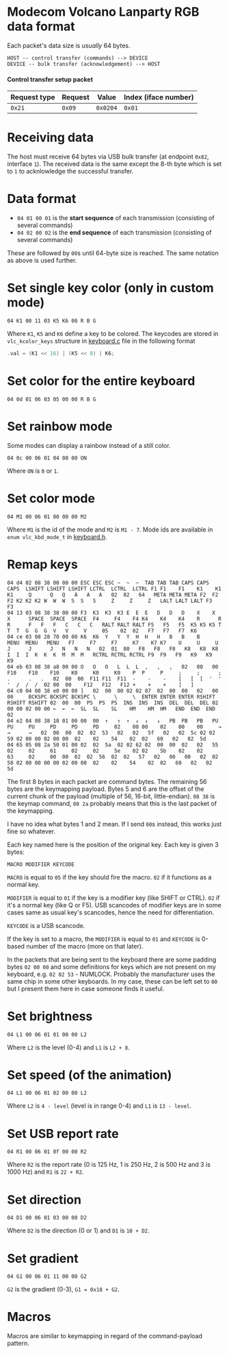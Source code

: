 # Modecom Volcano Lanparty RGB data format

Each packet's data size is *usually* 64 bytes.

```
HOST -- control transfer (commands) --> DEVICE
DEVICE -- bulk transfer (acknowledgement) --> HOST
```

#### Control transfer setup packet

| Request type | Request | Value    | Index (iface number) |
|--------------|---------|----------|----------------------|
| `0x21`       | `0x09`  | `0x0204` | `0x01`               |

# Receiving data

The host must receive 64 bytes via USB bulk transfer (at endpoint `0x82`, interface `1`).
The received data is the same except the 8-th byte which is set to `1` to
acknlowledge the successful transfer.

# Data format

* `04 01 00 01` is the **start sequence** of each transmission (consisting of several commands)
* `04 02 00 02` is the **end sequence** of each transmission (consisting of several commands)

These are followed by `00`s until 64-byte size is reached. The same notation
as above is used further.


# Set single key color (only in custom mode)

```
04 K1 00 11 03 K5 K6 00 R B G
```

Where `K1`, `K5` and `K6` define a key to be colored.
The keycodes are stored in `vlc_kcolor_keys` structure in
[keyboard.c](../src/keyboard.c) file in the following format

```c
.val = (K1 << 16) | (K5 << 8) | K6;
```

# Set color for the entire keyboard

```
04 0d 01 06 03 05 00 00 R B G
```

# Set rainbow mode

Some modes can display a rainbow instead of a still color.

```
04 0c 00 06 01 04 00 00 ON
```

Where `ON` is `0` or `1`.

# Set color mode

```
04 M1 00 06 01 00 00 00 M2
```

Where `M1` is the id of the mode and `M2` is `M1 - 7`.
Mode ids are available in `enum vlc_kbd_mode_t` in [keyboard.h](../src/keyboard.h).

# Remap keys

```
04 d4 02 08 38 00 00 00 ESC ESC ESC ~  ~  ~  TAB TAB TAB CAPS CAPS CAPS  LSHIFT LSHIFT LSHIFT LCTRL  LCTRL  LCTRL F1 F1    F1    K1    K1     K1     Q      Q   Q   A   A   A   02  02   64   META META META F2  F2 F2 K2 K2 K2 W  W  W  S  S   S     Z     Z     Z   LALT LALT LALT F3  F3
04 13 03 08 38 38 00 00 F3  K3  K3  K3 E  E  E   D   D   D    X    X     X      SPACE  SPACE  SPACE  F4     F4    F4 K4    K4    K4    R      R      R      F   F   F   C   C   C   RALT RALT RALT F5   F5   F5  K5 K5 K5 T  T  T  G  G  G  V   V     V     05    02  02   F7   F7   F7  K6
04 ce 03 08 28 70 00 00 K6  K6  Y   Y  Y  H  H   H   B   B    B    MENU  MENU   MENU   F7     F7     F7     K7    K7 K7    U     U     U      J      J      J   N   N   N   02  01  80   F8   F8   F8   K8   K8  K8 I  I  I  K  K  K  M  M  M   RCTRL RCTRL RCTRL F9  F9   F9   K9   K9  K9
04 eb 03 08 38 a8 00 00 O   O   O   L  L  L  ,   ,   ,   02   00   00    F10    F10    F10    K0     K0     K0    P  P     P     ;     ;      ;      .      .   .   02  00  00  F11 F11  F11  -    -    -    [   [  [  '  '  '  /  /  /  02 00  00    F12   F12   F12 +    +    +    ]   ]
04 c0 04 08 38 e0 00 00 ]   02  00  00 02 02 87  02  00  00   02   00    00     BCKSPC BCKSPC BCKSPC \      \     \  ENTER ENTER ENTER RSHIFT RSHIFT RSHIFT 02  00  00  PS  PS  PS  INS  INS  INS  DEL  DEL  DEL 02 00 00 02 00 00 ←  ←  ←  SL  SL    SL    HM    HM  HM   END  END  END 02
04 e2 04 08 38 18 01 00 00  00  ↑   ↑  ↑  ↓  ↓   ↓   PB  PB   PB   PU    PU     PU     PD     PD     PD     02    00 00    02    00    00     →      →      →   02  00  00  02  02  53   02   02   5f   02   02  5c 02 02 59 02 00 00 02 00 00  02    02    54    02  02   60   02   02  5d
04 65 05 08 2a 50 01 00 02  02  5a  02 02 62 02  00  00  02   02   55    02     02     61     02     02     5e    02 02    5b    02    02     63     02     00  00  02  02  56  02  02   57   02   00   00   02  02 58 02 00 00 00 00 02 00 00  02    02    54    02  02   60   02   02  5d
```

The first 8 bytes in each packet are command bytes. The remaining 56 bytes are
the keymapping payload. Bytes 5 and 6 are the offset of the current chunk of
the payload (multiple of 56, 16-bit, little-endian). `08 38` is the keymap
command, `08 2a` probably means that this is the last packet of the keymapping.

I have no idea what bytes 1 and 2 mean. If I send `00`s instead, this works
just fine so whatever.

Each key named here is the position of the original key. Each key is given
3 bytes:

```
MACRO MODIFIER KEYCODE
```

`MACRO` is equal to `05` if the key should fire the macro. `02` if it functions
as a normal key.

`MODIFIER` is equal to `01` if the key is a modifier key (like SHIFT or CTRL).
`02` if it's a normal key (like Q or F5). USB scancodes of modifier keys are
in some cases same as usual key's scancodes, hence the need for differentiation.

`KEYCODE` is a USB scancode.

If the key is set to a macro, the `MODIFIER` is equal to `01` and `KEYCODE` is
0-based number of the macro (more on that later).

In the packets that are being sent to the keyboard there are some padding bytes
`02 00 00` and some definitions for keys which are not present on my keyboard,
e.g. `02 02 53` - NUMLOCK. Probably the manufacturer uses the same chip in some
other keyboards. In my case, these can be left set to `00` but I present them
here in case someone finds it useful.

# Set brightness

```
04 L1 00 06 01 01 00 00 L2
```

Where `L2` is the level (0-4) and `L1` is `L2 + 8`.

# Set speed (of the animation)

```
04 L1 00 06 01 02 00 00 L2
```

Where `L2` is `4 - level` (level is in range 0-4) and `L1` is `13 - level`.

# Set USB report rate

```
04 R1 00 06 01 0f 00 00 R2
```

Where `R2` is the report rate (0 is 125 Hz, 1 is 250 Hz, 2 is 500 Hz and 3 is 1000 Hz)
and `R1` is `22 + R2`.
# Set direction

```
04 D1 00 06 01 03 00 00 D2
```

Where `D2` is the direction (0 or 1) and `D1` is `10 + D2`.

# Set gradient

```
04 G1 00 06 01 11 00 00 G2
```

`G2` is the gradient (0-3), `G1 = 0x18 + G2`.

# Macros

Macros are similar to keymapping in regard of the command-payload pattern.
